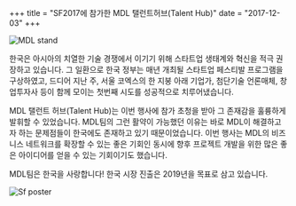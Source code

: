 +++
title = "SF2017에 참가한 MDL 탤런트허브(Talent Hub)"
date = "2017-12-03"
+++

![MDL stand](https://gateway.ipfs.io/ipfs/QmdYQCaVShYseZF4eWZC1VxzyYR7h31ZXwFiBd8SgzZLVB/MDL_sf2017.jpeg)

한국은 아시아의 치열한 기술 경쟁에서 이기기 위해 스타트업 생태계와 혁신을 적극 권장하고 있습니다. 그 일환으로 한국 정부는 매년 개최될 스타트업 페스티발 프로그램을 구상하였고, 드디어 지난 주, 서울 코엑스의 한 지붕 아래 기업가, 첨단기술 언론매체, 창업투자사 등이 함께 모이는 첫번째 시도를 성공적으로 치루어냈습니다.

MDL 탤런트 허브(Talent Hub)는 이번 행사에 참가 초청을 받아 그 존재감을 훌륭하게 발휘할 수 있었습니다. MDL팀의 그런 활약이 가능했던 이유는 바로 MDL이 해결하고자 하는 문제점들이 한국에도 존재하고 있기 때문이었습니다. 이번 행사는 MDL의 비즈니스 네트워크를 확장할 수 있는 좋은 기회인 동시에 향후 프로젝트 개발을 위한 많은 좋은 아이디어를 얻을 수 있는 기회이기도 했습니다.

MDL팀은 한국을 사랑합니다! 한국 시장 진출은 2019년을 목표로 삼고 있습니다.


![Sf poster](https://gateway.ipfs.io/ipfs/QmeGn8mXf7Ew3QVifuQMXuyHWqi1696tuJgW8EhcPBqjWr/MDL_sf2017_1.jpeg)
